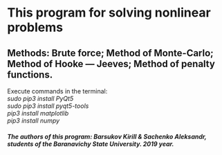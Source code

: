 <h1>This program for solving nonlinear problems</h1>
<h2>Methods: Brute force; Method of Monte-Carlo; Method of Hooke — Jeeves; Method of penalty functions.</h2>

Execute commands in the terminal:<br>
<i><bash>
sudo pip3 install PyQt5<br>
sudo pip3 install pyqt5-tools<br>
pip3 install matplotlib<br>
pip3 install numpy<br>
	</i></bash>
	
<h5>
The authors of this program: <b>Barsukov Kirill</b> & <b>Sachenko Aleksandr</b>, students of the Baranavichy State University. 2019 year.</h5>

